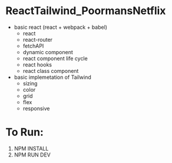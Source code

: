 # ReactTailwind_PoormansNetflix
- basic react (react + webpack + babel)
  - react
  - react-router
  - fetchAPI
  - dynamic component
  - react component life cycle
  - react hooks
  - react class component
- basic implemetation of Tailwind
  - sizing
  - color
  - grid
  - flex
  - responsive

# To Run:
1. NPM INSTALL
2. NPM RUN DEV

